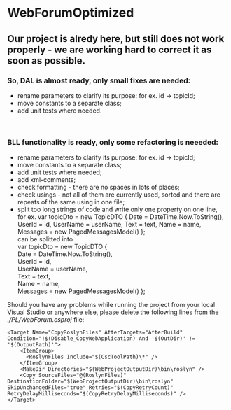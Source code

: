 # WebForumOptimized
<h2>Our project is alredy here, but still does not work properly - we are working hard to correct it as soon as possible.</h2>

<h3>So, DAL is almost ready, only small fixes are needed:</h3>
<ul>
<li>rename parameters to clarify its purpose: for ex. id -> topicId;</li>
<li>move constants to a separate class;</li>
<li>add unit tests where needed.</li>
</ul>
<br>
<h3>BLL functionality is ready, only some refactoring is neeeded:</h3>
<ul>
<li>rename parameters to clarify its purpose: for ex. id -> topicId;</li>
<li>move constants to a separate class;</li>
<li>add unit tests where needed;</li>
<li>add xml-comments;</li>
<li>check formatting - there are no spaces in lots of places;</li>
<li>check usings - not all of them are currently used, sorted and there are repeats of the same using in one file;</li>
<li>split too long strings of code and write only one property on one line, <br>
for ex. var topicDto = new TopicDTO { Date = DateTime.Now.ToString(), UserId = id, UserName = userName, Text = text, Name = name, Messages = new PagedMessagesModel() }; <br>
can be splitted into <br>
var topicDto = new TopicDTO { <br>
Date = DateTime.Now.ToString(), <br>
UserId = id, <br>
UserName = userName, <br>
Text = text, <br>
Name = name, <br>
Messages = new PagedMessagesModel() };</li>
</ul>

Should you have any problems while running the project from your local Visual Studio or anywhere else, please delete the following lines from the *./PL/WebForum.csproj* file:

```
<Target Name="CopyRoslynFiles" AfterTargets="AfterBuild" Condition="!$(Disable_CopyWebApplication) And '$(OutDir)' != '$(OutputPath)'">
    <ItemGroup>
      <RoslynFiles Include="$(CscToolPath)\*" />
    </ItemGroup>
    <MakeDir Directories="$(WebProjectOutputDir)\bin\roslyn" />
    <Copy SourceFiles="@(RoslynFiles)" DestinationFolder="$(WebProjectOutputDir)\bin\roslyn" SkipUnchangedFiles="true" Retries="$(CopyRetryCount)"       RetryDelayMilliseconds="$(CopyRetryDelayMilliseconds)" />
</Target>
```
